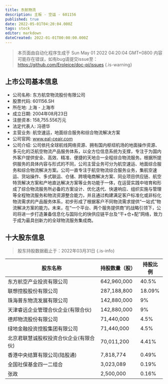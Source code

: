 ```yaml
---
title: 东航物流
description: 主板 - 空运 - 601156
published: true
date: 2022-05-01T04:20:04.000Z
tags: stock
editor: markdown
dateCreated: 2022-01-01T00:00:00.000Z
---
```


> 本页面由自动化程序生成于 Sun May 01 2022 04:20:04 GMT+0800
> 内容可能存在错误，如有bug请提交issue至：https://github.com/Eroleice/doc-pi/issues
{.is-warning}

## 上市公司基本信息
- 公司名称: 东方航空物流股份有限公司
- 股票代码: 601156.SH
- 所在地: 上海 - 上海市
- 成立日期: 2004年08月23日
- 注册资本: 158,755.556万元
- 法定代表人: 冯德华
- 主营业务: 航空速运，地面综合服务和综合物流解决方案
- 公司官网: www.eal-ceair.com
- 公司介绍: 公司依托全球航线网络资源、拥有国内枢纽机场的地面操作资源、多元化的泛航空物流产品服务体系，以全方位信息系统为支撑，专注于为国内外客户提供安全、高效、精准、便捷的天地合一全程综合物流服务。根据所提供服务的具体内容与形式的不同，公司主营业务可分为航空速运、地面综合服务和综合物流解决方案。公司一直专注于航空物流综合服务业务，集航空速运、货站操作、多式联运、仓储、跨境电商解决方案、同业项目供应链、航空特货解决方案和产地直达解决方案等业务功能于一体，在运营实践中培育和形成了综合物流服务所必备的方案设计、优化迭代、快速响应、组织实施与管理等全程物流服务和物流资源整合能力，并且通过构建满足客户标准化或非标化物流需求的产品服务体系，初步形成了根据客户不同物流需求提供“一站式”物流解决方案的能力。未来，在“一个平台、两个服务提供商”的战略引领下，公司将进一步打造兼备信息化与国际化的快供应链平台及“干+仓+配”网络，致力于成为最具创新力的全球物流服务集成商。


## 十大股东信息
> 股东持股数据截止于：2022年03月31日
{.is-info}

| 股东名称 | 持股数量（股） | 持股比例 |
| --- | --- | --- |
| 东方航空产业投资有限公司 | 642,960,000 | 40.5% |
| 联想控股股份有限公司 | 287,188,800 | 18.09% |
| 珠海普东物流发展有限公司 | 142,880,000 | 9% |
| 天津睿远企业管理合伙企业(有限合伙) | 142,880,000 | 9% |
| 德邦物流股份有限公司 | 71,440,000 | 4.5% |
| 绿地金融投资控股集团有限公司 | 71,440,000 | 4.5% |
| 北京君联慧诚股权投资合伙企业(有限合伙) | 70,011,200 | 4.41% |
| 香港中央结算有限公司(陆股通) | 7,818,774 | 0.49% |
| 全国社保基金四一二组合 | 3,023,089 | 0.19% |
| 张政 | 2,500,000 | 0.16% |




